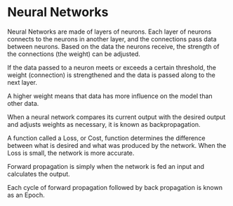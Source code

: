 # Neural Networks

Neural Networks are made of layers of neurons. Each layer of neurons connects to the neurons in another layer, and the connections pass data between neurons. Based on the data the neurons receive, the strength of the connections (the weight) can be adjusted.

If the data passed to a neuron meets or exceeds a certain threshold, the weight (connection) is strengthened and the data is passed along to the next layer.

A higher weight means that data has more influence on the model than other data.

When a neural network compares its current output with the desired output and adjusts weights as necessary, it is known as backpropagation.

A function called a Loss, or Cost, function determines the difference between what is desired and what was produced by the network. When the Loss is small, the network is more accurate.

Forward propagation is simply when the network is fed an input and calculates the output. 

Each cycle of forward propagation followed by back propagation is known as an Epoch.